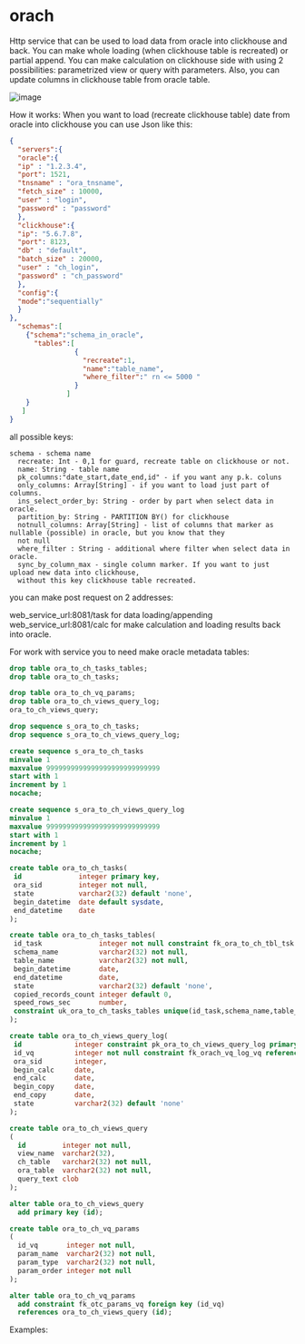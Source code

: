 # orach

Http service that can be used to load data from oracle into clickhouse and back.
You can make whole loading (when clickhouse table is recreated) or
partial append. You can make calculation on clickhouse side with using 2 possibilities: 
parametrized view or query with parameters.
Also, you can update columns in clickhouse table from oracle table.

<picture>
 <img alt="image" src="https://i.ibb.co/0q5yNDT/orach.png">
</picture>

How it works:
When you want to load (recreate clickhouse table) date from oracle into clickhouse you can use Json like this:

```json
{
  "servers":{
  "oracle":{
  "ip" : "1.2.3.4",
  "port": 1521,
  "tnsname" : "ora_tnsname",
  "fetch_size" : 10000,
  "user" : "login",
  "password" : "password"
  },
  "clickhouse":{
  "ip": "5.6.7.8",
  "port": 8123,
  "db" : "default",
  "batch_size" : 20000,
  "user" : "ch_login",
  "password" : "ch_password"
  },
  "config":{
  "mode":"sequentially"
  }
},
  "schemas":[
    {"schema":"schema_in_oracle",
      "tables":[
                {
                  "recreate":1,
                  "name":"table_name",
                  "where_filter":" rn <= 5000 "
                }
              ]
    }
   ]
}
```

all possible keys:

```
schema - schema name
  recreate: Int - 0,1 for guard, recreate table on clickhouse or not.
  name: String - table name
  pk_columns:"date_start,date_end,id" - if you want any p.k. coluns
  only_columns: Array[String] - if you want to load just part of columns.
  ins_select_order_by: String - order by part when select data in oracle.
  partition_by: String - PARTITION BY() for clickhouse
  notnull_columns: Array[String] - list of columns that marker as nullable (possible) in oracle, but you know that they
  not null
  where_filter : String - additional where filter when select data in oracle.
  sync_by_column_max - single column marker. If you want to just upload new data into clickhouse, 
  without this key clickhouse table recreated. 
```

you can make post request on 2 addresses:

web_service_url:8081/task for data loading/appending</br>
web_service_url:8081/calc for make calculation and loading results back into oracle. 

For work with service you to need make oracle metadata tables:

```  sql
drop table ora_to_ch_tasks_tables;
drop table ora_to_ch_tasks;

drop table ora_to_ch_vq_params;
drop table ora_to_ch_views_query_log;
ora_to_ch_views_query;

drop sequence s_ora_to_ch_tasks;
drop sequence s_ora_to_ch_views_query_log;

create sequence s_ora_to_ch_tasks
minvalue 1
maxvalue 9999999999999999999999999999
start with 1
increment by 1
nocache;

create sequence s_ora_to_ch_views_query_log
minvalue 1
maxvalue 9999999999999999999999999999
start with 1
increment by 1
nocache;

create table ora_to_ch_tasks(
 id              integer primary key,
 ora_sid         integer not null,
 state           varchar2(32) default 'none',
 begin_datetime  date default sysdate,
 end_datetime    date
);

create table ora_to_ch_tasks_tables(
 id_task              integer not null constraint fk_ora_to_ch_tbl_tsk references ora_to_ch_tasks(id) on delete cascade,
 schema_name          varchar2(32) not null,
 table_name           varchar2(32) not null,
 begin_datetime       date,
 end_datetime         date,
 state                varchar2(32) default 'none',
 copied_records_count integer default 0,
 speed_rows_sec       number,
 constraint uk_ora_to_ch_tasks_tables unique(id_task,schema_name,table_name)
);

create table ora_to_ch_views_query_log(
 id             integer constraint pk_ora_to_ch_views_query_log primary key,
 id_vq          integer not null constraint fk_orach_vq_log_vq references ora_to_ch_views_query(id) on delete cascade,
 ora_sid        integer,
 begin_calc     date,
 end_calc       date,
 begin_copy     date,
 end_copy       date,
 state          varchar2(32) default 'none'
);

create table ora_to_ch_views_query
(
  id         integer not null,
  view_name  varchar2(32),
  ch_table   varchar2(32) not null,
  ora_table  varchar2(32) not null,
  query_text clob
);

alter table ora_to_ch_views_query
  add primary key (id);

create table ora_to_ch_vq_params
(
  id_vq       integer not null,
  param_name  varchar2(32) not null,
  param_type  varchar2(32) not null,
  param_order integer not null
);

alter table ora_to_ch_vq_params
  add constraint fk_otc_params_vq foreign key (id_vq)
  references ora_to_ch_views_query (id);
```

Examples:




